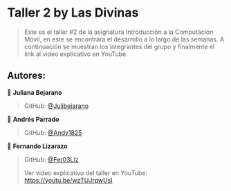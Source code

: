 # Taller 2 by Las Divinas 

>Este es el taller #2 de la asignatura Introducción a la Computación Móvil, en este se encontrara el desarrollo a lo largo de las semanas. A continuación se muestran los integrantes del grupo y finalmente el link al video explicativo en YouTube.

## Autores:
👤 **Juliana Bejarano**
> GitHub: [@Julibejarano](https://github.com/Julibejarano)

👤 **Andrés Parrado**
> GitHub: [@Andy1825](https://github.com/Andy1825)

👤 **Fernando Lizarazo**
> GitHub: [@Fer03Liz](https://github.com/Fer03Liz)
> 
>Ver video explicativo del taller en YouTube: https://youtu.be/wzTUJrpwUsI
